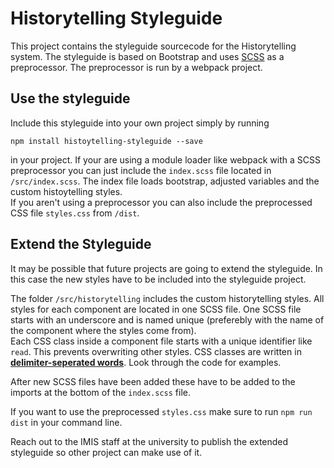 # Historytelling Styleguide

This project contains the styleguide sourcecode for the Historytelling system. The styleguide is based on Bootstrap and uses [SCSS](http://sass-lang.com) as a preprocessor. The preprocessor is run by a webpack project.

## Use the styleguide

Include this styleguide into your own project simply by running

`npm install histoytelling-styleguide --save`

in your project. If your are using a module loader like webpack with a SCSS preprocessor you can just include the `index.scss` file located in `/src/index.scss`. The index file loads bootstrap, adjusted variables and the custom histoytelling styles.  
If you aren't using a preprocessor you can also include the preprocessed CSS file `styles.css` from `/dist`.

## Extend the Styleguide

It may be possible that future projects are going to extend the styleguide. In this case the new styles have to be included into the styleguide project.

The folder `/src/historytelling` includes the custom historytelling styles. All styles for each component are located in one SCSS file. One SCSS file starts with an underscore and is named unique (preferebly with the name of the component where the styles come from).  
Each CSS class inside a component file starts with a unique identifier like `read`. This prevents overwriting other styles. CSS classes are written in [**delimiter-seperated words**](https://en.wikipedia.org/wiki/Naming_convention_%28programming%29#Multiple-word_identifiers). Look through the code for examples.

After new SCSS files have been added these have to be added to the imports at the bottom of the `index.scss` file.

If you want to use the preprocessed `styles.css` make sure to run `npm run dist` in your command line.

Reach out to the IMIS staff at the university to publish the extended styleguide so other project can make use of it.
